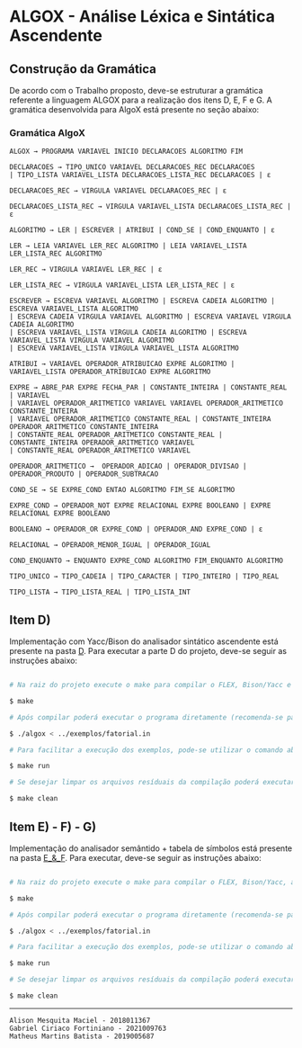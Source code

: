 # ALGOX - Análise Léxica e Sintática Ascendente

## Construção da Gramática
De acordo com o Trabalho proposto, deve-se estruturar  a gramática referente a linguagem ALGOX para a realização dos itens D, E, F e G. A gramática desenvolvida para AlgoX está presente no seção abaixo:
### Gramática AlgoX
    ALGOX → PROGRAMA VARIAVEL INICIO DECLARACOES ALGORITMO FIM

    DECLARACOES → TIPO_UNICO VARIAVEL DECLARACOES_REC DECLARACOES 
    | TIPO_LISTA VARIAVEL_LISTA DECLARACOES_LISTA_REC DECLARACOES | ε

    DECLARACOES_REC → VIRGULA VARIAVEL DECLARACOES_REC | ε

    DECLARACOES_LISTA_REC → VIRGULA VARIAVEL_LISTA DECLARACOES_LISTA_REC | ε

    ALGORITMO → LER | ESCREVER | ATRIBUI | COND_SE | COND_ENQUANTO | ε

    LER → LEIA VARIAVEL LER_REC ALGORITMO | LEIA VARIAVEL_LISTA LER_LISTA_REC ALGORITMO
    
    LER_REC → VIRGULA VARIAVEL LER_REC | ε

    LER_LISTA_REC → VIRGULA VARIAVEL_LISTA LER_LISTA_REC | ε
    
    ESCREVER → ESCREVA VARIAVEL ALGORITMO | ESCREVA CADEIA ALGORITMO | ESCREVA VARIAVEL_LISTA ALGORITMO 
    | ESCREVA CADEIA VIRGULA VARIAVEL ALGORITMO | ESCREVA VARIAVEL VIRGULA CADEIA ALGORITMO 
    | ESCREVA VARIAVEL_LISTA VIRGULA CADEIA ALGORITMO | ESCREVA VARIAVEL_LISTA VIRGULA VARIAVEL ALGORITMO 
    | ESCREVA VARIAVEL_LISTA VIRGULA VARIAVEL_LISTA ALGORITMO

    ATRIBUI → VARIAVEL OPERADOR_ATRIBUICAO EXPRE ALGORITMO | VARIAVEL_LISTA OPERADOR_ATRIBUICAO EXPRE ALGORITMO
    
    EXPRE → ABRE_PAR EXPRE FECHA_PAR | CONSTANTE_INTEIRA | CONSTANTE_REAL | VARIAVEL 
    | VARIAVEL OPERADOR_ARITMETICO VARIAVEL VARIAVEL OPERADOR_ARITMETICO CONSTANTE_INTEIRA 
    | VARIAVEL OPERADOR_ARITMETICO CONSTANTE_REAL | CONSTANTE_INTEIRA OPERADOR_ARITMETICO CONSTANTE_INTEIRA 
    | CONSTANTE_REAL OPERADOR_ARITMETICO CONSTANTE_REAL | CONSTANTE_INTEIRA OPERADOR_ARITMETICO VARIAVEL 
    | CONSTANTE_REAL OPERADOR_ARITMETICO VARIAVEL

    OPERADOR_ARITMETICO →  OPERADOR_ADICAO | OPERADOR_DIVISAO | OPERADOR_PRODUTO | OPERADOR_SUBTRACAO

    COND_SE → SE EXPRE_COND ENTAO ALGORITMO FIM_SE ALGORITMO

    EXPRE_COND → OPERADOR_NOT EXPRE RELACIONAL EXPRE BOOLEANO | EXPRE RELACIONAL EXPRE BOOLEANO

    BOOLEANO → OPERADOR_OR EXPRE_COND | OPERADOR_AND EXPRE_COND | ε

    RELACIONAL → OPERADOR_MENOR_IGUAL | OPERADOR_IGUAL

    COND_ENQUANTO → ENQUANTO EXPRE_COND ALGORITMO FIM_ENQUANTO ALGORITMO

    TIPO_UNICO → TIPO_CADEIA | TIPO_CARACTER | TIPO_INTEIRO | TIPO_REAL

    TIPO_LISTA → TIPO_LISTA_REAL | TIPO_LISTA_INT

## Item D)
Implementação com Yacc/Bison do analisador sintático ascendente está presente na pasta [D](/algox/Parte_2/D/). Para executar a parte D do projeto, deve-se seguir as instruções abaixo:

```bash

# Na raiz do projeto execute o make para compilar o FLEX, Bison/Yacc e o programa com GCC

$ make

# Após compilar poderá executar o programa diretamente (recomenda-se passar o caminho do arquivo do programa exemplo)

$ ./algox < ../exemplos/fatorial.in

# Para facilitar a execução dos exemplos, pode-se utilizar o comando abaixo

$ make run

# Se desejar limpar os arquivos resíduais da compilação poderá executar

$ make clean

```

## Item E) - F) - G)
Implementação do analisador semântido + tabela de símbolos está presente na pasta [E_&_F](/algox/Parte_2/E_F_G). Para executar, deve-se seguir as instruções abaixo:

```bash

# Na raiz do projeto execute o make para compilar o FLEX, Bison/Yacc, a tabela de simbolos e o programa com GCC

$ make

# Após compilar poderá executar o programa diretamente (recomenda-se passar o caminho do arquivo do programa exemplo)

$ ./algox < ../exemplos/fatorial.in

# Para facilitar a execução dos exemplos, pode-se utilizar o comando abaixo

$ make run

# Se desejar limpar os arquivos resíduais da compilação poderá executar

$ make clean

```


***
    Alison Mesquita Maciel - 2018011367
    Gabriel Ciriaco Fortiniano - 2021009763
    Matheus Martins Batista - 2019005687
